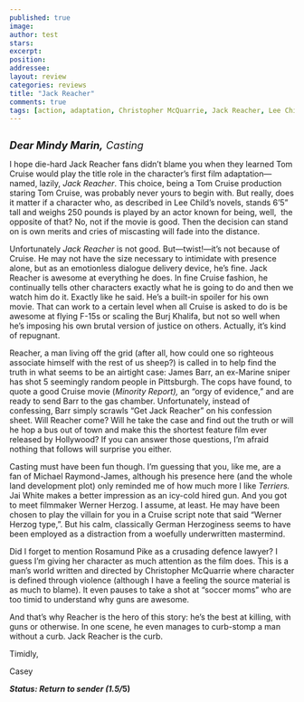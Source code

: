 ```yaml
---
published: true
image:
author: test 
stars: 
excerpt: 
position: 
addressee: 
layout: review
categories: reviews
title: "Jack Reacher"
comments: true
tags: [action, adaptation, Christopher McQuarrie, Jack Reacher, Lee Child, Letters, novel, Tom Cruise, Werner Herzog]
---
```

<div><p><span class="full-image-block ssNonEditable"><span><a href="/letters/2012/12/26/jack-reacher.html"><img src="http://static.squarespace.com/static/5005f6bcc4aa41161b33e89e/5329cf1fe4b07c068ebf74de/5329cf1fe4b07c068ebf7779/1356549741843/Jack%20Reacher.jpg" alt="" /></a></span></span></p>
<p><span style="font-size:130%;"><strong><em>Dear Mindy Marin,</em></strong><em> Casting</em></span></p>
<p>I hope die-hard Jack Reacher fans didn&rsquo;t blame you when they learned Tom Cruise would play the title role in the character&rsquo;s first film adaptation&mdash;named, lazily, <em>Jack Reacher</em>. This choice, being a Tom Cruise production staring Tom Cruise, was probably never yours to begin with. But really, does it matter if a character who, as described in Lee Child&rsquo;s novels, stands 6&rsquo;5&rdquo; tall and weighs 250 pounds is played by an actor known for being, well, &nbsp;the opposite of that? No, not if the movie is good. Then the decision can stand on is own merits and cries of miscasting will fade into the distance.</p>
<p>Unfortunately <em>Jack Reacher</em> is not good. But&mdash;twist!&mdash;it&rsquo;s not because of Cruise. He may not have the size necessary to intimidate with presence alone, but as an emotionless dialogue delivery device, he&rsquo;s fine. Jack Reacher is awesome at everything he does. In fine Cruise fashion, he continually tells other characters exactly what he is going to do and then we watch him do it. Exactly like he said. He&#8217;s a built-in spoiler for his own movie. That can work to a certain level when all Cruise is asked to do is be awesome at flying F-15s or scaling the Burj Khalifa, but not so well when he&rsquo;s imposing his own brutal version of justice on others. Actually, it&rsquo;s kind of repugnant.</p>
<p>Reacher, a man living off the grid (after all, how could one so righteous associate himself with the rest of us sheep?) is called in to help find the truth in what seems to be an airtight case: James Barr, an ex-Marine sniper has shot 5 seemingly random people in Pittsburgh. The cops have found, to quote a good Cruise movie (<em>Minority Report), </em>an &ldquo;orgy of evidence,&rdquo; and are ready to send Barr to the gas chamber. Unfortunately, instead of confessing, Barr simply scrawls &ldquo;Get Jack Reacher&rdquo; on his confession sheet. Will Reacher come? Will he take the case and find out the truth or will he hop a bus out of town and make this the shortest feature film ever released by Hollywood? If you can answer those questions, I&rsquo;m afraid nothing that follows will surprise you either.</p>
<p>Casting must have been fun though. I&rsquo;m guessing that you, like me, are a fan of Michael Raymond-James, although his presence here (and the whole land development plot) only reminded me of how much more I like <em>Terriers. </em>Jai White makes a better impression as an icy-cold hired gun. And you got to meet filmmaker Werner Herzog. I assume, at least. He may have been chosen to play the villain for you in a Cruise script note that said &ldquo;Werner Herzog type,&rdquo;. But his calm, classically German Herzoginess seems to have been employed as a distraction from a woefully underwritten mastermind.</p>
<p>Did I forget to mention Rosamund Pike as a crusading defence lawyer? I guess I&rsquo;m giving her character as much attention as the film does. This is a man&rsquo;s world written and directed by Christopher McQuarrie where character is defined through violence (although I have a feeling the source material is as much to blame). It even pauses to take a shot at &ldquo;soccer moms&rdquo; who are too timid to understand why guns are awesome. &nbsp;</p>
<p>And that&rsquo;s why Reacher is the hero of this story: he&rsquo;s the best at killing, with guns or otherwise. In one scene, he even manages to curb-stomp a man without a curb. Jack Reacher is the curb.</p>
<p>Timidly,</p>
<p>Casey</p>
<p><strong><em>Status: Return to sender (1.5/</em></strong><strong>5)</strong></p></div>
